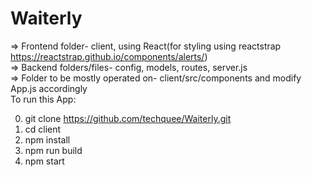 # Waiterly
=> Frontend folder- client, using React(for styling using reactstrap https://reactstrap.github.io/components/alerts/)
<br/>
=> Backend folders/files- config, models, routes, server.js
<br/>
=> Folder to be mostly operated on- client/src/components and modify App.js accordingly
<br/>
To run this App:


0. git clone https://github.com/techquee/Waiterly.git
1. cd client
2. npm install
3. npm run build
4. npm start
